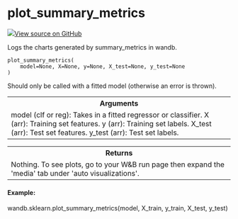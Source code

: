 # plot_summary_metrics



[![](https://www.tensorflow.org/images/GitHub-Mark-32px.png)View source on GitHub](https://www.github.com/wandb/client/tree/v0.10.27/wandb/sklearn/__init__.py#L273-L293)




Logs the charts generated by summary_metrics in wandb.

<pre><code>plot_summary_metrics(
    model=None, X=None, y=None, X_test=None, y_test=None
)</code></pre>




Should only be called with a fitted model (otherwise an error is thrown).

<!-- Tabular view -->
<table>
<tr><th>Arguments</th></tr>
<tr>
<td>
model (clf or reg): Takes in a fitted regressor or classifier.
X (arr): Training set features.
y (arr): Training set labels.
X_test (arr): Test set features.
y_test (arr): Test set labels.
</td>
</tr>

</table>



<!-- Tabular view -->
<table>
<tr><th>Returns</th></tr>
<tr>
<td>
Nothing. To see plots, go to your W&B run page then expand the 'media' tab
under 'auto visualizations'.
</td>
</tr>

</table>



#### Example:

wandb.sklearn.plot_summary_metrics(model, X_train, y_train, X_test, y_test)
